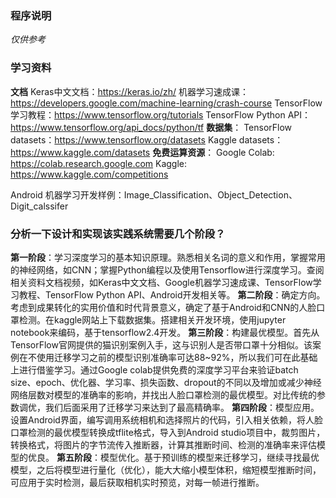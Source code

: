 ### 程序说明
*仅供参考*

### 学习资料
**文档**
Keras中文文档：https://keras.io/zh/
机器学习速成课：https://developers.google.com/machine-learning/crash-course
TensorFlow学习教程：https://www.tensorflow.org/tutorials
TensorFlow Python API：https://www.tensorflow.org/api_docs/python/tf
**数据集**：
TensorFlow datasets：https://www.tensorflow.org/datasets
Kaggle datasets：https://www.kaggle.com/datasets
**免费运算资源**：
Google Colab: https://colab.research.google.com
Kaggle: https://www.kaggle.com/competitions

Android 机器学习开发样例：Image_Classification、Object_Detection、Digit_calssifer

### 分析一下设计和实现该实践系统需要几个阶段？
**第一阶段**：学习深度学习的基本知识原理。熟悉相关名词的意义和作用，掌握常用的神经网络，如CNN；掌握Python编程以及使用Tensorflow进行深度学习。查阅相关资料文档视频，如Keras中文文档、Google机器学习速成课、TensorFlow学习教程、TensorFlow Python API、Android开发相关等。
**第二阶段**：确定方向。考虑到成果转化的实用价值和时代背景意义，确定了基于Android和CNN的人脸口罩检测。在kaggle网站上下载数据集。搭建相关开发环境，使用jupyter notebook来编码，基于tensorflow2.4开发。
**第三阶段**：构建最优模型。首先从TensorFlow官网提供的猫识别案例入手，这与识别人是否带口罩十分相似。该案例在不使用迁移学习之前的模型识别准确率可达88~92%，所以我们可在此基础上进行借鉴学习。通过Google colab提供免费的深度学习平台来验证batch size、epoch、优化器、学习率、损失函数、dropout的不同以及增加或减少神经网络层数对模型的准确率的影响，并找出人脸口罩检测的最优模型。对比传统的参数调优，我们后面采用了迁移学习来达到了最高精确率。
**第四阶段**：模型应用。设置Android界面，编写调用系统相机和选择照片的代码，引入相关依赖，将人脸口罩检测的最优模型转换成tflite格式，导入到Android studio项目中，裁剪图片，转换格式，将图片的字节流传入推断器，计算其推断时间、检测的准确率来评估模型的优良。
**第五阶段**：模型优化。基于预训练的模型来迁移学习，继续寻找最优模型，之后将模型进行量化（优化），能大大缩小模型体积，缩短模型推断时间，可应用于实时检测，最后获取相机实时预览，对每一帧进行推断。

